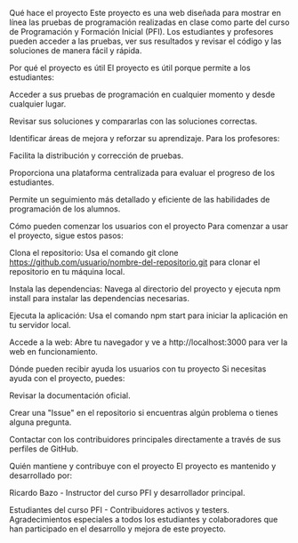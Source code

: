 Qué hace el proyecto
Este proyecto es una web diseñada para mostrar en línea las pruebas de programación realizadas en clase como parte del curso de Programación y Formación Inicial (PFI). Los estudiantes y profesores pueden acceder a las pruebas, ver sus resultados y revisar el código y las soluciones de manera fácil y rápida.

Por qué el proyecto es útil
El proyecto es útil porque permite a los estudiantes:

Acceder a sus pruebas de programación en cualquier momento y desde cualquier lugar.

Revisar sus soluciones y compararlas con las soluciones correctas.

Identificar áreas de mejora y reforzar su aprendizaje. Para los profesores:

Facilita la distribución y corrección de pruebas.

Proporciona una plataforma centralizada para evaluar el progreso de los estudiantes.

Permite un seguimiento más detallado y eficiente de las habilidades de programación de los alumnos.

Cómo pueden comenzar los usuarios con el proyecto
Para comenzar a usar el proyecto, sigue estos pasos:

Clona el repositorio: Usa el comando git clone https://github.com/usuario/nombre-del-repositorio.git para clonar el repositorio en tu máquina local.

Instala las dependencias: Navega al directorio del proyecto y ejecuta npm install para instalar las dependencias necesarias.

Ejecuta la aplicación: Usa el comando npm start para iniciar la aplicación en tu servidor local.

Accede a la web: Abre tu navegador y ve a http://localhost:3000 para ver la web en funcionamiento.

Dónde pueden recibir ayuda los usuarios con tu proyecto
Si necesitas ayuda con el proyecto, puedes:

Revisar la documentación oficial.

Crear una "Issue" en el repositorio si encuentras algún problema o tienes alguna pregunta.

Contactar con los contribuidores principales directamente a través de sus perfiles de GitHub.

Quién mantiene y contribuye con el proyecto
El proyecto es mantenido y desarrollado por:

Ricardo Bazo - Instructor del curso PFI y desarrollador principal.

Estudiantes del curso PFI - Contribuidores activos y testers. Agradecimientos especiales a todos los estudiantes y colaboradores que han participado en el desarrollo y mejora de este proyecto.
